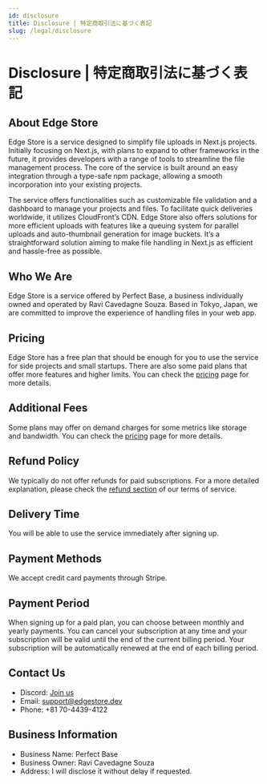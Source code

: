 ```yaml
---
id: disclosure
title: Disclosure | 特定商取引法に基づく表記
slug: /legal/disclosure
---
```


# Disclosure | 特定商取引法に基づく表記

## About Edge Store

Edge Store is a service designed to simplify file uploads in Next.js projects. Initially focusing on Next.js, with plans to expand to other frameworks in the future, it provides developers with a range of tools to streamline the file management process. The core of the service is built around an easy integration through a type-safe npm package, allowing a smooth incorporation into your existing projects.

The service offers functionalities such as customizable file validation and a dashboard to manage your projects and files. To facilitate quick deliveries worldwide, it utilizes CloudFront’s CDN. Edge Store also offers solutions for more efficient uploads with features like a queuing system for parallel uploads and auto-thumbnail generation for image buckets. It’s a straightforward solution aiming to make file handling in Next.js as efficient and hassle-free as possible.

## Who We Are
Edge Store is a service offered by Perfect Base, a business individually owned and operated by Ravi Cavedagne Souza. Based in Tokyo, Japan, we are committed to improve the experience of handling files in your web app.

## Pricing

Edge Store has a free plan that should be enough for you to use the service for side projects and small startups. There are also some paid plans that offer more features and higher limits. You can check the [pricing](/pricing) page for more details.

## Additional Fees

Some plans may offer on demand charges for some metrics like storage and bandwidth. You can check the [pricing](/pricing) page for more details.

## Refund Policy

We typically do not offer refunds for paid subscriptions. For a more detailed explanation, please check the [refund section](/legal/terms#refund-policy) of our terms of service.

## Delivery Time

You will be able to use the service immediately after signing up.

## Payment Methods

We accept credit card payments through Stripe.

## Payment Period

When signing up for a paid plan, you can choose between monthly and yearly payments. You can cancel your subscription at any time and your subscription will be valid until the end of the current billing period. Your subscription will be automatically renewed at the end of each billing period.

## Contact Us

- Discord: [Join us](https://discord.gg/HvrnhRTfgQ)
- Email: support@edgestore.dev
- Phone: +81 70-4439-4122

## Business Information
- Business Name: Perfect Base
- Business Owner: Ravi Cavedagne Souza
- Address: I will disclose it without delay if requested.